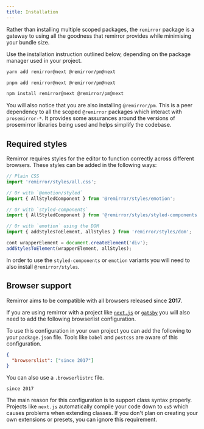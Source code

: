 ```yaml
---
title: Installation
---
```


Rather than installing multiple scoped packages, the `remirror` package is a gateway to using all the goodness that remirror provides while minimising your bundle size.

Use the installation instruction outlined below, depending on the package manager used in your project.

```bash
yarn add remirror@next @remirror/pm@next
```

```bash
pnpm add remirror@next @remirror/pm@next
```

```bash
npm install remirror@next @remirror/pm@next
```

You will also notice that you are also installing `@remirror/pm`. This is a peer dependency to all the scoped `@remirror` packages which interact with `prosemirror-*`. It provides some assurances around the versions of prosemirror libraries being used and helps simplify the codebase.

## Required styles

Remirror requires styles for the editor to function correctly across different browsers. These styles can be added in the following ways:

```ts
// Plain CSS
import 'remirror/styles/all.css';
```

```ts
// Or with `@emotion/styled`
import { AllStyledComponent } from '@remirror/styles/emotion';
```

```ts
// Or with `styled-components`
import { AllStyledComponent } from '@remirror/styles/styled-components';
```

```ts
// Or with `emotion` using the DOM
import { addStylesToElement, allStyles } from 'remirror/styles/dom';

cont wrapperElement = document.createElement('div');
addStylesToElement(wrapperElement, allStyles);
```

In order to use the `styled-components` or `emotion` variants you will need to also install `@remirror/styles`.

## Browser support

Remirror aims to be compatible with all browsers released since **2017**.

If you are using remirror with a project like [`next.js`](https://nextjs.org/) or [`gatsby`](https://www.gatsbyjs.org/) you will also need to add the following browserlist configuration.

To use this configuration in your own project you can add the following to your `package.json` file. Tools like `babel` and `postcss` are aware of this configuration.

```json
{
  "browserslist": ["since 2017"]
}
```

You can also use a `.browserlistrc` file.

```markup
since 2017
```

The main reason for this configuration is to support class syntax properly. Projects like `next.js` automatically compile your code down to `es5` which causes problems when extending classes. If you don't plan on creating your own extensions or presets, you can ignore this requirement.
